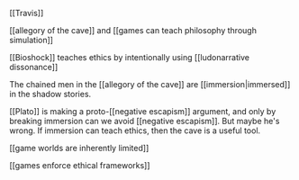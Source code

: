 [[Travis]]

[[allegory of the cave]] and [[games can teach philosophy through simulation]]

[[Bioshock]] teaches ethics by intentionally using [[ludonarrative dissonance]]

The chained men in the [[allegory of the cave]] are [[immersion|immersed]] in the shadow stories.

[[Plato]] is making a proto-[[negative escapism]] argument, and only by breaking immersion can we avoid [[negative escapism]]. But maybe he's wrong. If immersion can teach ethics, then the cave is a useful tool.

[[game worlds are inherently limited]]

[[games enforce ethical frameworks]]
